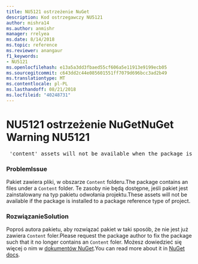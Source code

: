 ```yaml
---
title: NU5121 ostrzeżenie NuGet
description: Kod ostrzegawczy NU5121
author: mishra14
ms.author: anmishr
manager: rrelyea
ms.date: 8/14/2018
ms.topic: reference
ms.reviewer: anangaur
f1_keywords:
- NU5121
ms.openlocfilehash: e13a5a3dd3fbaed55cf606a5e11913e9199ecb05
ms.sourcegitcommit: c643dd2c44e085601551ff7079d696bcc3ad2b49
ms.translationtype: MT
ms.contentlocale: pl-PL
ms.lasthandoff: 08/21/2018
ms.locfileid: "40248731"
---
```

# <a name="nuget-warning-nu5121"></a><span data-ttu-id="08141-103">NU5121 ostrzeżenie NuGet</span><span class="sxs-lookup"><span data-stu-id="08141-103">NuGet Warning NU5121</span></span>
<pre> 'content' assets will not be available when the package is installed after the migration.</pre>

### <a name="issue"></a><span data-ttu-id="08141-104">Problem</span><span class="sxs-lookup"><span data-stu-id="08141-104">Issue</span></span>

<span data-ttu-id="08141-105">Pakiet zawiera pliki, w obszarze `Content` folderu.</span><span class="sxs-lookup"><span data-stu-id="08141-105">The package contains an files under a `Content` folder.</span></span> <span data-ttu-id="08141-106">Te zasoby nie będą dostępne, jeśli pakiet jest zainstalowany na typ pakietu odwołania projektu.</span><span class="sxs-lookup"><span data-stu-id="08141-106">These assets will not be available if the package is installed to a package reference type of project.</span></span>


### <a name="solution"></a><span data-ttu-id="08141-107">Rozwiązanie</span><span class="sxs-lookup"><span data-stu-id="08141-107">Solution</span></span>

<span data-ttu-id="08141-108">Poproś autora pakietu, aby rozwiązać pakiet w taki sposób, że nie jest już zawiera `Content` foler.</span><span class="sxs-lookup"><span data-stu-id="08141-108">Please request the package author to fix the package such that it no longer contains an `Content` foler.</span></span> <span data-ttu-id="08141-109">Możesz dowiedzieć się więcej o nim w [dokumentów NuGet](https://docs.microsoft.com/en-us/nuget/reference/migrate-packages-config-to-package-reference).</span><span class="sxs-lookup"><span data-stu-id="08141-109">You can read more about it in [NuGet docs](https://docs.microsoft.com/en-us/nuget/reference/migrate-packages-config-to-package-reference).</span></span>


